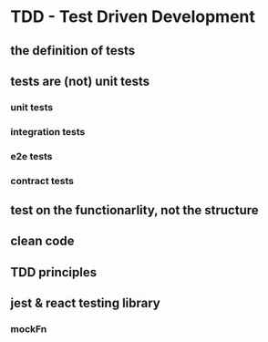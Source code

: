 # TDD - Test Driven Development

## the definition of tests

## tests are (not) unit tests

### unit tests

### integration tests

### e2e tests

### contract tests

## test on the functionarlity, not the structure

## clean code

## TDD principles

## jest &amp; react testing library

### mockFn
